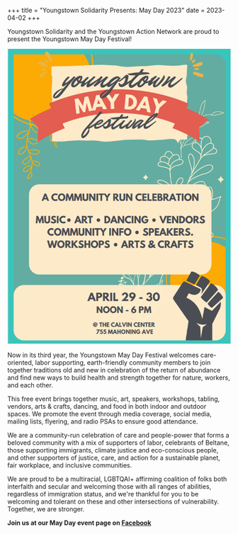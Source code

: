 +++
title = "Youngstown Solidarity Presents: May Day 2023"
date = 2023-04-02
+++

Youngstown Solidarity and the Youngstown Action Network are proud to present the Youngstown May Day Festival!

![A poster including details for the up-coming 2023 May Day Festival](mayday.png)

Now in its third year, the Youngstown May Day Festival welcomes care-oriented, labor supporting, earth-friendly community members to join together traditions old and new in celebration of the return of abundance and find new ways to build health and strength together for nature, workers, and each other.

This free event brings together music, art, speakers, workshops, tabling, vendors, arts & crafts, dancing, and food in both indoor and outdoor spaces. We promote the event through media coverage, social media, mailing lists, flyering, and radio PSAs to ensure good attendance.

We are a community-run celebration of care and people-power that forms a beloved community with a mix of supporters of labor, celebrants of Beltane, those supporting immigrants, climate justice and eco-conscious people, and other supporters of justice, care, and action for a sustainable planet, fair workplace, and inclusive communities.

We are proud to be a multiracial, LGBTQAI+ affirming coalition of folks both interfaith and secular and welcoming those with all ranges of abilities, regardless of immigration status, and we're thankful for you to be welcoming and tolerant on these and other intersections of vulnerability. Together, we are stronger.

**Join us at our May Day event page on [Facebook](https://www.facebook.com/events/646229347165317/)**

